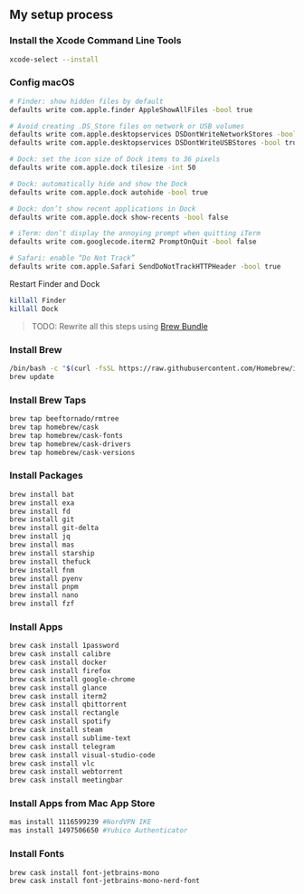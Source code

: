 ## My setup process

### Install the Xcode Command Line Tools
```sh
xcode-select --install
```

### Config macOS
```sh
# Finder: show hidden files by default
defaults write com.apple.finder AppleShowAllFiles -bool true

# Avoid creating .DS_Store files on network or USB volumes
defaults write com.apple.desktopservices DSDontWriteNetworkStores -bool true
defaults write com.apple.desktopservices DSDontWriteUSBStores -bool true

# Dock: set the icon size of Dock items to 36 pixels
defaults write com.apple.dock tilesize -int 50

# Dock: automatically hide and show the Dock
defaults write com.apple.dock autohide -bool true

# Dock: don’t show recent applications in Dock
defaults write com.apple.dock show-recents -bool false

# iTerm: don’t display the annoying prompt when quitting iTerm
defaults write com.googlecode.iterm2 PromptOnQuit -bool false

# Safari: enable “Do Not Track”
defaults write com.apple.Safari SendDoNotTrackHTTPHeader -bool true
```
Restart Finder and Dock
```sh
killall Finder
killall Dock
```

> TODO: Rewrite all this steps using [Brew Bundle](https://github.com/homebrew/homebrew-bundle)

### Install Brew
```sh
/bin/bash -c "$(curl -fsSL https://raw.githubusercontent.com/Homebrew/install/master/install.sh)"
brew update
```

### Install Brew Taps
```sh
brew tap beeftornado/rmtree
brew tap homebrew/cask
brew tap homebrew/cask-fonts
brew tap homebrew/cask-drivers
brew tap homebrew/cask-versions
```

### Install Packages
```sh
brew install bat
brew install exa
brew install fd
brew install git
brew install git-delta
brew install jq
brew install mas
brew install starship
brew install thefuck
brew install fnm
brew install pyenv
brew install pnpm
brew install nano
brew install fzf
```

### Install Apps
```sh
brew cask install 1password
brew cask install calibre
brew cask install docker
brew cask install firefox
brew cask install google-chrome
brew cask install glance
brew cask install iterm2
brew cask install qbittorrent
brew cask install rectangle
brew cask install spotify
brew cask install steam
brew cask install sublime-text
brew cask install telegram
brew cask install visual-studio-code
brew cask install vlc
brew cask install webtorrent
brew cask install meetingbar
```

### Install Apps from Mac App Store
```sh
mas install 1116599239 #NordVPN IKE
mas install 1497506650 #Yubico Authenticator
```

### Install Fonts
```sh
brew cask install font-jetbrains-mono
brew cask install font-jetbrains-mono-nerd-font
```
